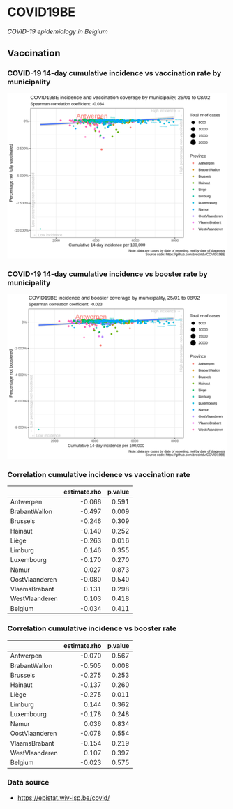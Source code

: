
# COVID19BE

*COVID-19 epidemiology in Belgium*

## Vaccination

### COVID-19 14-day cumulative incidence vs vaccination rate by municipality

![](covid19be-vaccination.png)

### COVID-19 14-day cumulative incidence vs booster rate by municipality

![](covid19be-vaccination-booster.png)

### Correlation cumulative incidence vs vaccination rate

|                | estimate.rho | p.value |
| :------------- | -----------: | ------: |
| Antwerpen      |      \-0.066 |   0.591 |
| BrabantWallon  |      \-0.497 |   0.009 |
| Brussels       |      \-0.246 |   0.309 |
| Hainaut        |      \-0.140 |   0.252 |
| Liège          |      \-0.263 |   0.016 |
| Limburg        |        0.146 |   0.355 |
| Luxembourg     |      \-0.170 |   0.270 |
| Namur          |        0.027 |   0.873 |
| OostVlaanderen |      \-0.080 |   0.540 |
| VlaamsBrabant  |      \-0.131 |   0.298 |
| WestVlaanderen |        0.103 |   0.418 |
| Belgium        |      \-0.034 |   0.411 |

### Correlation cumulative incidence vs booster rate

|                | estimate.rho | p.value |
| :------------- | -----------: | ------: |
| Antwerpen      |      \-0.070 |   0.567 |
| BrabantWallon  |      \-0.505 |   0.008 |
| Brussels       |      \-0.275 |   0.253 |
| Hainaut        |      \-0.137 |   0.260 |
| Liège          |      \-0.275 |   0.011 |
| Limburg        |        0.144 |   0.362 |
| Luxembourg     |      \-0.178 |   0.248 |
| Namur          |        0.036 |   0.834 |
| OostVlaanderen |      \-0.078 |   0.554 |
| VlaamsBrabant  |      \-0.154 |   0.219 |
| WestVlaanderen |        0.107 |   0.397 |
| Belgium        |      \-0.023 |   0.575 |

### Data source

  - <https://epistat.wiv-isp.be/covid/>
